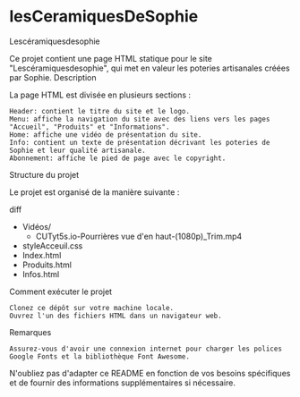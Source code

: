 ﻿# lesCeramiquesDeSophie


Lescéramiquesdesophie

Ce projet contient une page HTML statique pour le site "Lescéramiquesdesophie", qui met en valeur les poteries artisanales créées par Sophie.
Description

La page HTML est divisée en plusieurs sections :

    Header: contient le titre du site et le logo.
    Menu: affiche la navigation du site avec des liens vers les pages "Accueil", "Produits" et "Informations".
    Home: affiche une vidéo de présentation du site.
    Info: contient un texte de présentation décrivant les poteries de Sophie et leur qualité artisanale.
    Abonnement: affiche le pied de page avec le copyright.

Structure du projet

Le projet est organisé de la manière suivante :

diff

- Vidéos/
    - CUTyt5s.io-Pourrières vue d'en haut-(1080p)_Trim.mp4
- styleAcceuil.css
- Index.html
- Produits.html
- Infos.html

Comment exécuter le projet

    Clonez ce dépôt sur votre machine locale.
    Ouvrez l'un des fichiers HTML dans un navigateur web.

Remarques

    Assurez-vous d'avoir une connexion internet pour charger les polices Google Fonts et la bibliothèque Font Awesome.

N'oubliez pas d'adapter ce README en fonction de vos besoins spécifiques et de fournir des informations supplémentaires si nécessaire.
